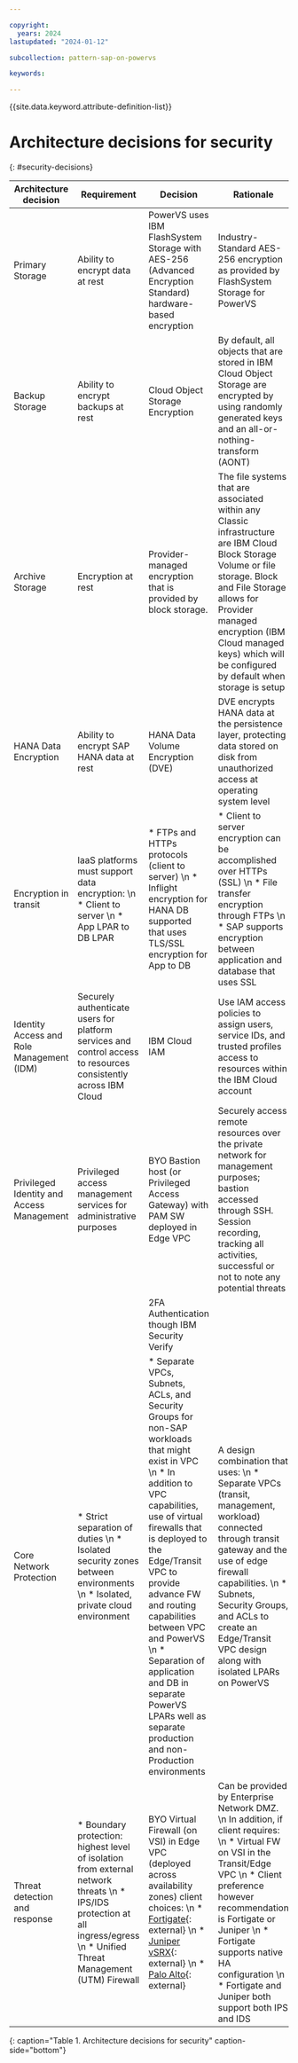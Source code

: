 ```yaml
---

copyright:
  years: 2024
lastupdated: "2024-01-12"

subcollection: pattern-sap-on-powervs

keywords:

---
```


{{site.data.keyword.attribute-definition-list}}

# Architecture decisions for security
{: #security-decisions}

| Architecture decision | Requirement | Decision | Rationale 
|----|----|----|----|
|Primary Storage                         | Ability to encrypt data at rest                                                                                 |PowerVS uses IBM FlashSystem Storage with AES-256 (Advanced Encryption Standard) hardware-based encryption                                                           | Industry-Standard AES-256 encryption as provided by FlashSystem Storage for PowerVS|
|Backup Storage                       | Ability to encrypt backups at rest                                                                              |Cloud Object Storage Encryption                                                                                                                                       | By default, all objects that are stored in IBM Cloud Object Storage are encrypted by using randomly generated keys and an all-or-nothing-transform (AONT)|
|Archive Storage                         |Encryption at rest| Provider-managed encryption that is provided by block storage.                                                                                                                | The file systems that are associated within any Classic infrastructure are IBM Cloud Block Storage Volume or file storage. Block and File Storage allows for Provider managed encryption (IBM Cloud managed keys) which will be configured by default when storage is setup|
|HANA Data Encryption                    | Ability to encrypt SAP HANA data at rest                                                                        |HANA Data Volume Encryption (DVE)                                                                                                                                     | DVE encrypts HANA data at the persistence layer, protecting data stored on disk from unauthorized access at operating system level|
|Encryption in transit            |IaaS platforms must support data encryption: \n * Client to server \n * App LPAR to DB LPAR                                                                     | * FTPs and HTTPs protocols (client to server) \n * Inflight encryption for HANA DB supported that uses TLS/SSL encryption for App to DB                                                                                                                       | * Client to server encryption can be accomplished over HTTPs (SSL) \n * File transfer encryption through FTPs \n * SAP supports encryption between application and database that uses SSL
|Identity Access and Role Management (IDM)| Securely authenticate users for platform services and control access to resources consistently across IBM Cloud |IBM Cloud IAM                                                                                                                                                         | Use IAM access policies to assign users, service IDs, and trusted profiles access to resources within the IBM Cloud account
|Privileged Identity and Access Management | Privileged access management services for administrative purposes                                               |BYO Bastion host (or Privileged Access Gateway) with PAM SW deployed in Edge VPC                                                                                  | Securely access remote resources over the private network for management purposes; bastion accessed through SSH. Session recording, tracking all activities, successful or not to note any potential threats
|                               |          |2FA Authentication though IBM Security Verify                                                                                                                     |
| Core Network Protection | * Strict separation of duties \n * Isolated security zones between environments \n * Isolated, private cloud environment | * Separate VPCs, Subnets, ACLs, and Security Groups for non-SAP workloads that might exist in VPC \n * In addition to VPC capabilities, use of virtual firewalls that is deployed to the Edge/Transit VPC to provide advance FW and routing capabilities between VPC and PowerVS \n * Separation of application and DB in separate PowerVS LPARs well as separate production and non-Production environments | A design combination that uses: \n * Separate VPCs (transit, management, workload) connected through transit gateway and the use of edge firewall capabilities. \n * Subnets, Security Groups, and ACLs to create an Edge/Transit VPC design along with isolated LPARs on PowerVS |
| Threat detection and response | * Boundary protection: highest level of isolation from external network threats \n * IPS/IDS protection at all ingress/egress \n * Unified Threat Management (UTM) Firewall|BYO Virtual Firewall (on VSI) in Edge VPC (deployed across availability zones) client choices: \n * [Fortigate](https://cloud.ibm.com/catalog/content/ibm-fortigate-AP-HA-terraform-deploy-5dd3e4ba-c94b-43ab-b416-c1c313479cec-global){: external} \n * [Juniper vSRX](https://cloud.ibm.com/catalog/content/juniper-vsrx-catalog-deploy-1.4-dc1e707c-33dd-4321-b2a5-c22dbf0dd0ee-global){: external} \n * [Palo Alto](https://cloud.ibm.com/catalog/content/ibmcloud-vmseries-1.9-6470816d-562d-4627-86a5-fe3ad4e94b30-global){: external} | Can be provided by Enterprise Network DMZ. \n In addition, if client requires: \n * Virtual FW on VSI in the Transit/Edge VPC \n * Client preference however recommendation is Fortigate or Juniper \n * Fortigate supports native HA configuration \n * Fortigate and Juniper both support both IPS and IDS
{: caption="Table 1. Architecture decisions for security" caption-side="bottom"}
